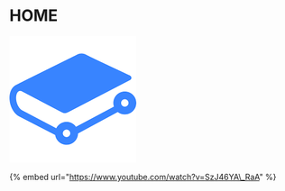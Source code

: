 # HOME

![Tech Notes](.gitbook/assets/gitbook.png)

{% embed url="https://www.youtube.com/watch?v=SzJ46YA\_RaA" %}

